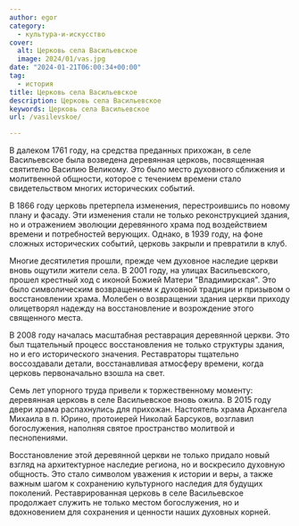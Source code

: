 ```yaml
---
author: egor
category:
  - культура-и-искусство
cover:
  alt: Церковь села Васильевское
  image: 2024/01/vas.jpg
date: "2024-01-21T06:00:34+00:00"
tag:
  - история
title: Церковь села Васильевское
description: Церковь села Васильевское
keywords: Церковь села Васильевское
url: /vasilevskoe/

---
```

В далеком 1761 году, на средства преданных прихожан, в селе Васильевское была возведена деревянная церковь, посвященная святителю Василию Великому. Это было место духовного сближения и молитвенной общности, которое с течением времени стало свидетельством многих исторических событий.

В 1866 году церковь претерпела изменения, перестроившись по новому плану и фасаду. Эти изменения стали не только реконструкцией здания, но и отражением эволюции деревянного храма под воздействием времени и потребностей верующих. Однако, в 1939 году, на фоне сложных исторических событий, церковь закрыли и превратили в клуб.

Многие десятилетия прошли, прежде чем духовное наследие церкви вновь ощутили жители села. В 2001 году, на улицах Васильевского, прошел крестный ход с иконой Божией Матери "Владимирская". Это было символическим возвращением к духовной традиции и призывом о восстановлении храма. Молебен о возвращении здания церкви приходу олицетворял надежду на восстановление и возрождение этого священного места.

В 2008 году началась масштабная реставрация деревянной церкви. Это был тщательный процесс восстановления не только структуры здания, но и его исторического значения. Реставраторы тщательно воссоздавали детали, восстанавливая атмосферу времени, когда церковь первоначально взошла на свет.

Семь лет упорного труда привели к торжественному моменту: деревянная церковь в селе Васильевское вновь ожила. В 2015 году двери храма распахнулись для прихожан. Настоятель храма Архангела Михаила в п. Юрино, протоиерей Николай Барсуков, возглавил богослужения, наполняя святое пространство молитвой и песнопениями.

Восстановление этой деревянной церкви не только придало новый взгляд на архитектурное наследие региона, но и воскресило духовную общность. Это стало символом уважения к истории и веры, а также важным шагом к сохранению культурного наследия для будущих поколений. Реставрированная церковь в селе Васильевское продолжает служить не только местом богослужения, но и вдохновением для сохранения и ценности наших духовных корней.
